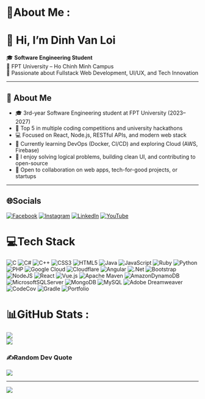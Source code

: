 # 💫About Me :
# 👋 Hi, I’m Dinh Van Loi

🎓 **Software Engineering Student**  
📍 FPT University – Ho Chinh Minh Campus  
🎯 Passionate about Fullstack Web Development, UI/UX, and Tech Innovation  

---

## 🧠 About Me

- 🎓 3rd-year Software Engineering student at FPT University (2023–2027)
- 🥇 Top 5 in multiple coding competitions and university hackathons  
- 💻 Focused on React, Node.js, RESTful APIs, and modern web stack  
- 🌱 Currently learning DevOps (Docker, CI/CD) and exploring Cloud (AWS, Firebase)
- 🧩 I enjoy solving logical problems, building clean UI, and contributing to open-source  
- 🤝 Open to collaboration on web apps, tech-for-good projects, or startups  

---

## 🌐Socials
[![Facebook](https://img.shields.io/badge/Facebook-%231877F2.svg?logo=Facebook&logoColor=white)](https://facebook.com/https://www.facebook.com/profile.php?id=100039600438858) [![Instagram](https://img.shields.io/badge/Instagram-%23E4405F.svg?logo=Instagram&logoColor=white)](https://instagram.com/https://www.instagram.com/dinhvanloii?fbclid=IwY2xjawJ0o3ZleHRuA2FlbQIxMAABHgbUC_UhKqe2BCmHkd93GCmnvz1_M5etbNdF6jWOLyBlrwbcLiDp8yMv9GvF_aem_5MSKeznPtFhaqU_gnEdTkA) [![LinkedIn](https://img.shields.io/badge/LinkedIn-%230077B5.svg?logo=linkedin&logoColor=white)](https://linkedin.com/in/https://www.linkedin.com/in/%C4%91inh-v%C4%83n-l%E1%BB%A3i-b50443241/) [![YouTube](https://img.shields.io/badge/YouTube-%23FF0000.svg?logo=YouTube&logoColor=white)](https://youtube.com/c/https://www.youtube.com/@Dinh.VanLoi) 

# 💻Tech Stack
![C](https://img.shields.io/badge/c-%2300599C.svg?style=plastic&logo=c&logoColor=white) ![C#](https://img.shields.io/badge/c%23-%23239120.svg?style=plastic&logo=c-sharp&logoColor=white) ![C++](https://img.shields.io/badge/c++-%2300599C.svg?style=plastic&logo=c%2B%2B&logoColor=white) ![CSS3](https://img.shields.io/badge/css3-%231572B6.svg?style=plastic&logo=css3&logoColor=white) ![HTML5](https://img.shields.io/badge/html5-%23E34F26.svg?style=plastic&logo=html5&logoColor=white) ![Java](https://img.shields.io/badge/java-%23ED8B00.svg?style=plastic&logo=java&logoColor=white) ![JavaScript](https://img.shields.io/badge/javascript-%23323330.svg?style=plastic&logo=javascript&logoColor=%23F7DF1E) ![Ruby](https://img.shields.io/badge/ruby-%23CC342D.svg?style=plastic&logo=ruby&logoColor=white) ![Python](https://img.shields.io/badge/python-3670A0?style=plastic&logo=python&logoColor=ffdd54) ![PHP](https://img.shields.io/badge/php-%23777BB4.svg?style=plastic&logo=php&logoColor=white) ![Google Cloud](https://img.shields.io/badge/Google%20Cloud-%234285F4.svg?style=plastic&logo=google-cloud&logoColor=white) ![Cloudflare](https://img.shields.io/badge/Cloudflare-F38020?style=plastic&logo=Cloudflare&logoColor=white) ![Angular](https://img.shields.io/badge/angular-%23DD0031.svg?style=plastic&logo=angular&logoColor=white) ![.Net](https://img.shields.io/badge/.NET-5C2D91?style=plastic&logo=.net&logoColor=white) ![Bootstrap](https://img.shields.io/badge/bootstrap-%23563D7C.svg?style=plastic&logo=bootstrap&logoColor=white) ![NodeJS](https://img.shields.io/badge/node.js-6DA55F?style=plastic&logo=node.js&logoColor=white) ![React](https://img.shields.io/badge/react-%2320232a.svg?style=plastic&logo=react&logoColor=%2361DAFB) ![Vue.js](https://img.shields.io/badge/vuejs-%2335495e.svg?style=plastic&logo=vuedotjs&logoColor=%234FC08D) ![Apache Maven](https://img.shields.io/badge/Apache%20Maven-C71A36?style=plastic&logo=Apache%20Maven&logoColor=white) ![AmazonDynamoDB](https://img.shields.io/badge/Amazon%20DynamoDB-4053D6?style=plastic&logo=Amazon%20DynamoDB&logoColor=white) ![MicrosoftSQLServer](https://img.shields.io/badge/Microsoft%20SQL%20Sever-CC2927?style=plastic&logo=microsoft%20sql%20server&logoColor=white) ![MongoDB](https://img.shields.io/badge/MongoDB-%234ea94b.svg?style=plastic&logo=mongodb&logoColor=white) ![MySQL](https://img.shields.io/badge/mysql-%2300f.svg?style=plastic&logo=mysql&logoColor=white) ![Adobe Dreamweaver](https://img.shields.io/badge/Adobe%20Dreamweaver-FF61F6.svg?style=plastic&logo=Adobe%20Dreamweaver&logoColor=white) ![CodeCov](https://img.shields.io/badge/codecov-%23ff0077.svg?style=plastic&logo=codecov&logoColor=white) ![Gradle](https://img.shields.io/badge/Gradle-02303A.svg?style=plastic&logo=Gradle&logoColor=white) ![Portfolio](https://img.shields.io/badge/Portfolio-%23000000.svg?style=plastic&logo=firefox&logoColor=#FF7139)
# 📊GitHub Stats :
![](https://github-readme-stats.vercel.app/api?username=DinhLoii&theme=radical&hide_border=false&include_all_commits=false&count_private=false)<br/>
![](https://github-readme-stats.vercel.app/api/top-langs/?username=DinhLoii&theme=radical&hide_border=false&include_all_commits=false&count_private=false&layout=compact)

### ✍️Random Dev Quote
![](https://quotes-github-readme.vercel.app/api?type=horizontal&theme=radical)

---
[![](https://visitcount.itsvg.in/api?id=DinhLoii&icon=0&color=0)](https://visitcount.itsvg.in)
